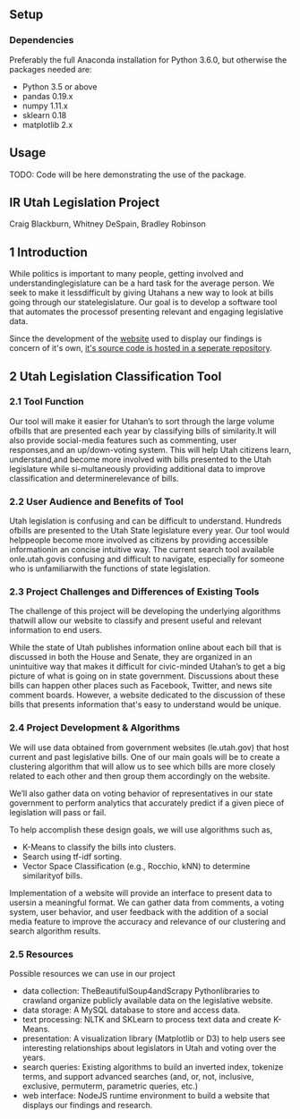 ## Setup

### Dependencies
Preferably the full Anaconda installation for Python 3.6.0, but otherwise the packages needed are:
* Python 3.5 or above
* pandas 0.19.x
* numpy 1.11.x
* sklearn 0.18
* matplotlib 2.x

## Usage
TODO: Code will be here demonstrating the use of the package.


## IR Utah Legislation Project

Craig Blackburn, Whitney DeSpain, Bradley Robinson

## 1    Introduction

While politics is important to many people, getting involved and understandinglegislature can be a hard task for the average person.  We seek to make it lessdifficult by giving Utahans a new way to look at bills going through our statelegislature.  Our goal is to develop a software tool that automates the processof presenting relevant and engaging legislative data.

Since the development of the [website][ratemybill] used to display our findings is concern of it's own, [it's source code is hosted in a seperate repository][ratemybill-github].

## 2    Utah Legislation Classification Tool

### 2.1 Tool Function

Our tool will make it easier for Utahan’s to sort through the large volume ofbills that are presented each year by classifying bills of similarity.It will also provide social-media features such as commenting, user responses,and an up/down-voting system.  This will help Utah citizens learn, understand,and become more involved with bills presented to the Utah legislature while si-multaneously providing additional data to improve classification and determinerelevance of bills.

### 2.2 User Audience and Benefits of Tool

Utah legislation is confusing and can be difficult to understand.  Hundreds ofbills are presented to the Utah State legislature every year.  Our tool would helppeople  become  more  involved  as  citizens  by  providing  accessible  informationin an concise intuitive way.  The current search tool available onle.utah.govis confusing and difficult to navigate, especially for someone who is unfamiliarwith the functions of state legislation.

### 2.3 Project Challenges and Differences of Existing Tools

The challenge of this project will be developing the underlying algorithms thatwill allow our website to classify and present useful and relevant information to end users.

While the state of Utah publishes information online about each bill that is discussed in both the House and Senate, they are organized in an unintuitive way that makes it difficult for civic-minded Utahan’s to get a big picture of what is going on in state government.  Discussions about these bills can happen other places such as Facebook, Twitter, and news site comment boards.  However, a website dedicated to the discussion of these bills that presents information that's easy to understand would be unique.

### 2.4    Project Development & Algorithms
 
We will use data obtained from government websites (le.utah.gov) that host current  and  past  legislative  bills.   One  of  our  main  goals  will  be  to  create  a clustering algorithm that will allow us to see which bills are more closely related to each other and then group them accordingly on the website. 

We’ll  also  gather  data  on  voting  behavior  of  representatives  in  our  state government to perform analytics that accurately predict if a given piece of legislation will pass or fail. 

To help accomplish these design goals, we will use algorithms such as,
 * K-Means to classify the bills into clusters.
 * Search using tf-idf sorting.
 * Vector Space Classification (e.g., Rocchio, kNN) to determine similarityof bills.
 
Implementation of a website will provide an interface to present data to usersin a meaningful format.  We can gather data from comments, a voting system, user  behavior,  and  user  feedback  with  the  addition  of  a  social  media  feature to improve the accuracy and relevance of our clustering and search algorithm results.
 
### 2.5    Resources

Possible resources we can use in our project

* data collection: TheBeautifulSoup4andScrapy Pythonlibraries to crawland organize publicly available data on the legislative website.
* data storage: A MySQL database to store and access data.
* text processing: NLTK and SKLearn to  process  text  data  and  create  K-Means.
* presentation: A  visualization  library  (Matplotlib  or  D3)  to  help  users see interesting relationships about legislators in Utah and voting over the years.
* search queries: Existing  algorithms  to  build  an  inverted  index,  tokenize terms, and support advanced searches (and, or, not, inclusive, exclusive, permuterm, parametric queries, etc.)
* web interface: NodeJS runtime environment to build a website that displays our findings and research.

[ratemybill]: https://ratemybill.com
[ratemybill-github]: https://github.com/darksinge/ratemybill-site
